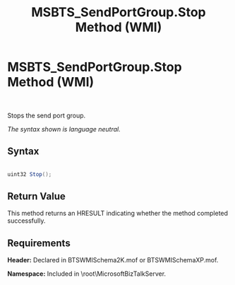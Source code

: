 ﻿---
title: MSBTS_SendPortGroup.Stop Method (WMI)
TOCTitle: MSBTS_SendPortGroup.Stop Method (WMI)
ms:assetid: fd4cede4-4eec-4045-be1e-c94465e97fd2
ms:mtpsurl: https://msdn.microsoft.com/en-us/library/Aa562125(v=BTS.80)
ms:contentKeyID: 51533744
ms.date: 08/30/2017
mtps_version: v=BTS.80
---

# MSBTS\_SendPortGroup.Stop Method (WMI)

 

Stops the send port group.

*The syntax shown is language neutral.*

## Syntax

```C#
  
uint32 Stop();  
```

## Return Value

This method returns an HRESULT indicating whether the method completed successfully.

## Requirements

**Header:** Declared in BTSWMISchema2K.mof or BTSWMISchemaXP.mof.

**Namespace:** Included in \\root\\MicrosoftBizTalkServer.

